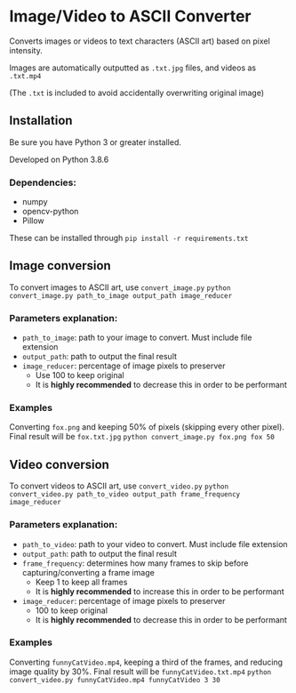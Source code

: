 # Image/Video to ASCII Converter
Converts images or videos to text characters (ASCII art) based on pixel intensity.

Images are automatically outputted as `.txt.jpg` files, and videos as `.txt.mp4`

(The `.txt` is included to avoid accidentally overwriting original image)

## Installation

Be sure you have Python 3 or greater installed.

Developed on Python 3.8.6

### Dependencies:
- numpy
- opencv-python
- Pillow

These can be installed through `pip install -r requirements.txt`

## Image conversion

To convert images to ASCII art, use `convert_image.py`
```python convert_image.py path_to_image output_path image_reducer```

### Parameters explanation:
- `path_to_image`: path to your image to convert. Must include file extension
- `output_path`: path to output the final result
- `image_reducer`: percentage of image pixels to preserver
  - Use 100 to keep original
  - It is **highly recommended** to decrease this in order to be performant
  
### Examples

Converting `fox.png` and keeping 50% of pixels (skipping every other pixel). Final result will be `fox.txt.jpg`
```python convert_image.py fox.png fox 50```

## Video conversion

To convert videos to ASCII art, use `convert_video.py`
```python convert_video.py path_to_video output_path frame_frequency image_reducer```

### Parameters explanation:
- `path_to_video`: path to your video to convert. Must include file extension
- `output_path`: path to output the final result
- `frame_frequency`: determines how many frames to skip before capturing/converting a frame image
  - Keep 1 to keep all frames
  - It is **highly recommended** to increase this in order to be performant
- `image_reducer`: percentage of image pixels to preserver
  - 100 to keep original
  - It is **highly recommended** to decrease this in order to be performant
  
### Examples

Converting `funnyCatVideo.mp4`, keeping a third of the frames, and reducing image quality by 30%. Final result will be `funnyCatVideo.txt.mp4`
```python convert_video.py funnyCatVideo.mp4 funnyCatVideo 3 30```

